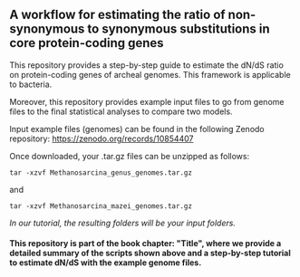 ## A workflow for estimating the ratio of non-synonymous to synonymous substitutions in core protein-coding genes

This repository provides a step-by-step guide to estimate the dN/dS ratio on protein-coding genes of archeal genomes. This framework is applicable to bacteria.  

Moreover, this repository provides example input files to go from genome files to the final statistical analyses to compare two models.   

Input example files (genomes) can be found in the following Zenodo repository: https://zenodo.org/records/10854407

Once downloaded, your .tar.gz files can be unzipped as follows:

``
tar -xzvf Methanosarcina_genus_genomes.tar.gz 
``
     
and  

``
tar -xzvf Methanosarcina_mazei_genomes.tar.gz
``  

_In our tutorial, the resulting folders will be your input folders._

#### This repository is part of the book chapter: "Title", where we provide a detailed summary of the scripts shown above and a step-by-step tutorial to estimate dN/dS with the example genome files.
